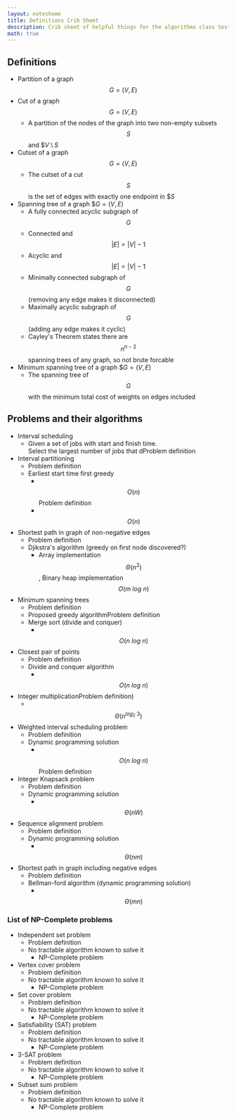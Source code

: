 ```yaml
---
layout: noteshome
title: Definitions Crib Sheet
description: Crib sheet of helpful things for the algorithms class test
math: true
---
```


## Definitions

- Partition of a graph $$G=(V,E)$$
- Cut of a graph $$G=(V,E)$$
  - A partition of the nodes of the graph into two non-empty subsets  $$S$$ and $$V \setminus S$
- Cutset of a graph $$G=(V,E)$$
  - The cutset of a cut $$S$$ is the set of edges with exactly one endpoint in $$S$
- Spanning tree of a graph $$G=(V,E)$
  - A fully connected acyclic subgraph of $$G$$
  - Connected and $$\vert E \vert  = \vert V \vert - 1$$
  - Acyclic and $$\vert E\vert  = \vert V\vert - 1$$
  - Minimally connected subgraph of $$G$$ (removing any edge makes it disconnected)
  - Maximally acyclic subgraph of $$G$$ (adding any edge makes it cyclic)
  - Cayley's Theorem states there are $$n^{n-2}$$ spanning trees of any graph, so not brute forcable
- Minimum spanning tree of a graph $$G=(V,E)$
  - The spanning tree of $$G$$ with the minimum total cost of weights on edges included



## Problems and their algorithms

- Interval scheduling
  - Given a  set of jobs with start and finish time.<br>
    Select the largest number of jobs that dProblem definition
- Interval partitioning
  - Problem definition
  - Earliest start time first greedy
    - &nbsp;$$O(n)$$Problem definition
    - &nbsp;$$O(n)$$
- Shortest path in graph of non-negative edges
  - Problem definition
  - Djikstra's algorithm (greedy on first node discovered?)
    - Array implementation $$\Theta(n^2)$$, Binary heap implementation $$O(m \ log\ n)$$
- Minimum spanning trees
  - Problem definition
  - Proposed greedy algorithmProblem definition
  - Merge sort (divide and conquer)
    - &nbsp;$$O(n\ log\ n)$$
- Closest pair of points
  - Problem definition
  - Divide and conquer algorithm
    - &nbsp;$$O(n\ log\ n)$$
- Integer multiplicationProblem definition)
    - &nbsp;$$\Theta(n^{log_2\ 3})$$
- Weighted interval scheduling problem
  - Problem definition
  - Dynamic programming solution
    - &nbsp;$$O(n\ log\ n)$$Problem definition
- Integer Knapsack problem
  - Problem definition
  - Dynamic programming solution
    - &nbsp;$$\Theta(nW)$$
- Sequence alignment problem
  - Problem definition
  - Dynamic programming solution
    - &nbsp;$$\Theta(nm)$$
- Shortest path in graph including negative edges
  - Problem definition
  - Bellman-ford algorithm (dynamic programming solution)
    - &nbsp;$$\Theta(mn)$$


### List of NP-Complete problems

- Independent set problem
  - Problem definition
  - No tractable algorithm known to solve it
    - NP-Complete problem
- Vertex cover problem
  - Problem definition
  - No tractable algorithm known to solve it
    - NP-Complete problem
- Set cover problem
  - Problem definition
  - No tractable algorithm known to solve it
    - NP-Complete problem
- Satisfiability (SAT) problem
  - Problem definition
  - No tractable algorithm known to solve it
    - NP-Complete problem
- 3-SAT problem
  - Problem definition
  - No tractable algorithm known to solve it
    - NP-Complete problem
- Subset sum problem
  - Problem definition
  - No tractable algorithm known to solve it
    - NP-Complete problem